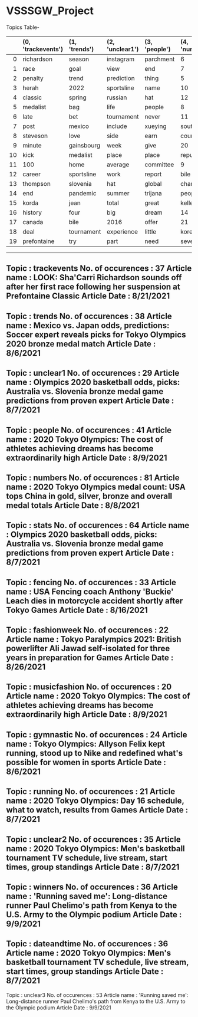 # VSSSGW_Project

Topics Table-

|    | (0, 'trackevents')   | (1, 'trends')   | (2, 'unclear1')   | (3, 'people')   | (4, 'numbers')   | (5, 'stats')   | (6, 'fencing')   | (7, 'fashionweek')   | (8, 'musicfashion')   | (9, 'gymnastic')   | (10, 'running')   | (11, 'unclear2')   | (12, 'winners')   | (13, 'dateandtime')   | (14, 'unclear3')   |
|---:|:---------------------|:----------------|:------------------|:----------------|:-----------------|:---------------|:-----------------|:---------------------|:----------------------|:-------------------|:------------------|:-------------------|:------------------|:----------------------|:-------------------|
|  0 | richardson           | season          | instagram         | parchment       | 6                | slovenia       | 2022             | chanel               | nâ€™t                 | paralympic         | seidel            | springsteen        | mclaughlin        | much                  | chelimo            |
|  1 | race                 | goal            | view              | end             | 7                | sportsline     | coach            | jawad                | hat                   | history            | marathon          | aug                | steveson          | storey                | king               |
|  2 | penalty              | trend           | prediction        | thing           | 5                | prediction     | spring           | pair                 | airpod                | andrejczyk         | set               | record             | percent           | spain                 | goal               |
|  3 | herah                | 2022            | sportsline        | name            | 10               | tournament     | leach            | dress                | headphone             | afghanistan        | double            | july               | medalist          | race                  | score              |
|  4 | classic              | spring          | russian           | hat             | 12               | percent        | anderson         | paralympic           | dress                 | country            | country           | 10                 | bile              | july                  | brazil             |
|  5 | medalist             | bag             | life              | people          | 8                | high           | bring            | red                  | director              | work               | third             | state              | chelimo           | history               | life               |
|  6 | late                 | bet             | tournament        | never           | 11               | side           | foil             | house                | love                  | dress              | ross              | become             | record            | four                  | big                |
|  7 | post                 | mexico          | include           | xueying         | south            | king           | designer         | nan                  | harris                | never              | even              | richardson         | hat               | bet                   | include            |
|  8 | steveson             | love            | side              | earn            | country          | big            | we               | never                | wire                  | vogue              | 12                | pergolini          | balance           | set                   | season             |
|  9 | minute               | gainsbourg      | week              | give            | 20               | trend          | boutique         | week                 | vogue                 | 2016               | mazdzer           | jump               | race              | paralympic            | career             |
| 10 | kick                 | medalist        | place             | place           | republic         | spain          | life             | put                  | aldridge              | even               | dress             | rousteing          | sportsline        | coach                 | give               |
| 11 | 100                  | home            | average           | committee       | 9                | bag            | work             | paris                | model                 | female             | medalist          | b                  | 2016              | late                  | hard               |
| 12 | career               | sportsline      | work              | report          | bile             | share          | country          | add                  | thing                 | part               | history           | race               | tournament        | aug                   | medalist           |
| 13 | thompson             | slovenia        | hat               | global          | charge           | average        | dame             | around               | â€™                   | still              | rebound           | spain              | 8                 | mexico                | balenciaga         |
| 14 | end                  | pandemic        | summer            | trijana         | people           | assist         | rank             | stewart              | piece                 | committee          | tell              | pagoni             | home              | south                 | steveson           |
| 15 | korda                | jean            | total             | great           | keller           | bet            | 2016             | â€™                  | set                   | tell               | love              | love               | big               | week                  | player             |
| 16 | history              | four            | big               | dream           | 14               | total          | vogue            | pentathlon           | bring                 | six                | straight          | 6                  | view              | include               | record             |
| 17 | canada               | bile            | 2016              | offer           | 21               | count          | notre            | friend               | talk                  | much               | 10                | 100                | part              | friday                | spain              |
| 18 | deal                 | tournament      | experience        | little          | korea            | nine           | fencing          | side                 | many                  | stylist            | place             | canada             | face              | place                 | earn               |
| 19 | prefontaine          | try             | part              | need            | seven            | offensive      | championship     | much                 | michael               | four               | race              | heel               | competition       | republic              | lot                |

------------------------------------------------------------
Topic : trackevents
 No. of occurences : 37
 Article name : LOOK: Sha'Carri Richardson sounds off after her first race following her suspension at Prefontaine Classic
 Article Date : 8/21/2021
------------------------------------------------------------
Topic : trends
 No. of occurences : 38
 Article name : Mexico vs. Japan odds, predictions: Soccer expert reveals picks for Tokyo Olympics 2020 bronze medal match
 Article Date : 8/6/2021
------------------------------------------------------------
Topic : unclear1
 No. of occurences : 29
 Article name : Olympics 2020 basketball odds, picks: Australia vs. Slovenia bronze medal game predictions from proven expert
 Article Date : 8/7/2021
------------------------------------------------------------
Topic : people
 No. of occurences : 41
 Article name : 2020 Tokyo Olympics: The cost of athletes achieving dreams has become extraordinarily high
 Article Date : 8/9/2021
------------------------------------------------------------
Topic : numbers
 No. of occurences : 81
 Article name : 2020 Tokyo Olympics medal count: USA tops China in gold, silver, bronze and overall medal totals
 Article Date : 8/8/2021
------------------------------------------------------------
Topic : stats
 No. of occurences : 64
 Article name : Olympics 2020 basketball odds, picks: Australia vs. Slovenia bronze medal game predictions from proven expert
 Article Date : 8/7/2021
------------------------------------------------------------
Topic : fencing
 No. of occurences : 33
 Article name : USA Fencing coach Anthony 'Buckie' Leach dies in motorcycle accident shortly after Tokyo Games
 Article Date : 8/16/2021
------------------------------------------------------------
Topic : fashionweek
 No. of occurences : 22
 Article name : Tokyo Paralympics 2021: British powerlifter Ali Jawad self-isolated for three years in preparation for Games
 Article Date : 8/26/2021
------------------------------------------------------------
Topic : musicfashion
 No. of occurences : 20
 Article name : 2020 Tokyo Olympics: The cost of athletes achieving dreams has become extraordinarily high
 Article Date : 8/9/2021
------------------------------------------------------------
Topic : gymnastic
 No. of occurences : 24
 Article name : Tokyo Olympics: Allyson Felix kept running, stood up to Nike and redefined what's possible for women in sports
 Article Date : 8/6/2021
------------------------------------------------------------
Topic : running
 No. of occurences : 21
 Article name : 2020 Tokyo Olympics: Day 16 schedule, what to watch, results from Games
 Article Date : 8/7/2021
------------------------------------------------------------
Topic : unclear2
 No. of occurences : 35
 Article name : 2020 Tokyo Olympics: Men's basketball tournament TV schedule, live stream, start times, group standings
 Article Date : 8/7/2021
------------------------------------------------------------
Topic : winners
 No. of occurences : 36
 Article name : 'Running saved me': Long-distance runner Paul Chelimo's path from Kenya to the U.S. Army to the Olympic podium
 Article Date : 9/9/2021
------------------------------------------------------------
Topic : dateandtime
 No. of occurences : 36
 Article name : 2020 Tokyo Olympics: Men's basketball tournament TV schedule, live stream, start times, group standings
 Article Date : 8/7/2021
------------------------------------------------------------
Topic : unclear3
 No. of occurences : 53
 Article name : 'Running saved me': Long-distance runner Paul Chelimo's path from Kenya to the U.S. Army to the Olympic podium
 Article Date : 9/9/2021
